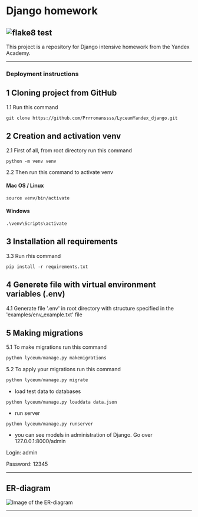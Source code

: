 # Django homework


## ![flake8 test](https://github.com/Prrromanssss/LyceumYandex_django/actions/workflows/python-package.yml/badge.svg)


This project is a repository for Django intensive homework from the Yandex Academy.

***

### Deployment instructions

## 1 Cloning project from GitHub

1.1 Run this command
```commandline
git clone https://github.com/Prrromanssss/LyceumYandex_django.git
```

## 2 Creation and activation venv

2.1 First of all, from root directory run this command
```commandline
python -m venv venv
```
2.2 Then run this command to activate venv
#### Mac OS / Linux
```commandline
source venv/bin/activate
```
#### Windows
```commandline
.\venv\Scripts\activate
```

## 3 Installation all requirements

3.3 Run rhis command 
```commandline
pip install -r requirements.txt
```

## 4 Generete file with virtual environment variables (.env)

4.1 Generate file '.env' in root directory with structure specified in the 'examples/env_example.txt' file

## 5 Making migrations

5.1 To make migrations run this command

```python
python lyceum/manage.py makemigrations
```
5.2 To apply your migrations run this command
```python
python lyceum/manage.py migrate
```

* load test data to databases
```commandline
python lyceum/manage.py loaddata data.json
```

* run server
```commandline
python lyceum/manage.py runserver
```

* you can see models in administration of Django. Go over 127.0.0.1:8000/admin

Login: admin

Password: 12345

***

## ER-diagram
![Image of the ER-diagram](https://github.com/Prrromanssss/LyceumYandex_django/raw/main/media/ER-diagram.png)

***
